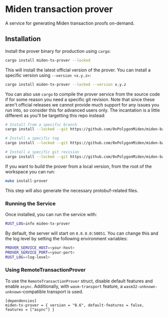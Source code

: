 # Miden transaction prover

A service for generating Miden transaction proofs on-demand.

## Installation

Install the prover binary for production using `cargo`:

```sh
cargo install miden-tx-prover --locked
```

This will install the latest official version of the prover. You can install a specific version using `--version <x.y.z>`:

```sh
cargo install miden-tx-prover --locked --version x.y.z
```

You can also use `cargo` to compile the prover service from the source code if for some reason you need a specific git revision. Note that since these aren't official releases we cannot provide much support for any issues you run into, so consider this for advanced users only. The incantation is a little different as you'll be targetting this repo instead:

```sh
# Install from a specific branch
cargo install --locked --git https://github.com/0xPolygonMiden/miden-base miden-tx-prover --branch <branch>

# Install a specific tag
cargo install --locked --git https://github.com/0xPolygonMiden/miden-base miden-tx-prover --tag <tag>

# Install a specific git revision
cargo install --locked --git https://github.com/0xPolygonMiden/miden-base miden-tx-prover --rev <git-sha>
```

If you want to build the prover from a local version, from the root of the workspace you can run:

```bash
make install-prover
```

This step will also generate the necessary protobuf-related files.

### Running the Service

Once installed, you can run the service with:

```bash
RUST_LOG=info miden-tx-prover
```

By default, the server will start on `0.0.0.0:50051`. You can change this and the log level by setting the following environment variables:

```bash
PROVER_SERVICE_HOST=<your-host>
PROVER_SERVICE_PORT=<your-port>
RUST_LOG=<log-level>
```

### Using RemoteTransactionProver
To use the `RemoteTransactionProver` struct, disable default features and enable `async`. Additionally, with `wasm-transport` feature, a `wasm32-unknown-unknown`-compatible transport is used.

```
[dependencies]
miden-tx-prover = { version = "0.6", default-features = false, features = ["async"] }
```
